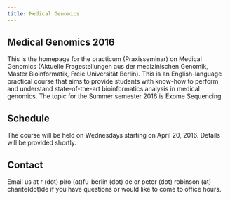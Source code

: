 ```yaml
---
title: Medical Genomics
---
```


Medical Genomics 2016
------------------
This is the homepage for the practicum (Praxisseminar) on Medical Genomics (Aktuelle Fragestellungen aus der medizinischen Genomik, Master Bioinformatik, Freie Universität Berlin). This is an English-language practical course that aims to provide students with know-how to perform and understand state-of-the-art bioinformatics analysis in medical genomics. The topic for the Summer semester 2016 is Exome Sequencing.

Schedule
------------------
The course will be held on Wednesdays starting on April 20, 2016. Details will be provided shortly.



Contact
----------------------
Email us at r (dot) piro (at)fu-berlin (dot) de or peter (dot) robinson (at) charite(dot)de if you have questions or would like to come to office hours.
